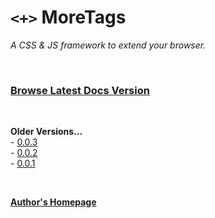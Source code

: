 # `<+>` MoreTags
*A CSS & JS framework to extend your browser.*

<br>

### [Browse Latest Docs Version](v/0.0.3)

<br>

**Older Versions...**  
\- [0.0.3](v/0.0.3)  
\- [0.0.2](v/0.0.2)  
\- [0.0.1](v/0.0.1)

<br>

**[Author's Homepage](https://sykeben.github.io)**